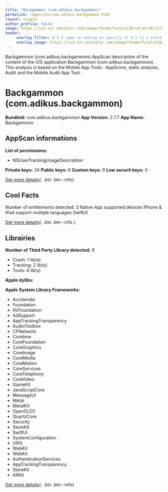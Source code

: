 ```yaml
---
title: "Backgammon (com.adikus.backgammon)"
permalink: /apps/ios/com.adikus.backgammon.html
layout: single
author_profile: false
image: https://is4-ssl.mzstatic.com/image/thumb/Purple126/v4/a5/46/11/a546119a-66b8-4ccd-12e3-6f1e0aa88f08/AppIcon-1x_U007emarketing-0-7-0-85-220.png/512x512bb.jpg
header: 
     overlay_filter: 0.5 # same as adding an opacity of 0.5 to a black background
     overlay_image: https://is4-ssl.mzstatic.com/image/thumb/Purple126/v4/a5/46/11/a546119a-66b8-4ccd-12e3-6f1e0aa88f08/AppIcon-1x_U007emarketing-0-7-0-85-220.png/512x512bb.jpg
---
```

Backgammon (com.adikus.backgammon) AppScan description of the content of the iOS application Backgammon (com.adikus.backgammon). This analysis is based on the Mobile App Tools : AppScore, static analysis, Audit and the Mobile Audit App Tool.

# Backgammon (com.adikus.backgammon)

**BundleId:** com.adikus.backgammon
**App Version:** 2.7.7
**App Name:** Backgammon


## AppScan informations 

**List of permissions:** 
- NSUserTrackingUsageDescription
  
  
**Private keys:** 34
**Public keys:** 6
**Custom keys:** 9
**Low securit keys:** 0
  
[Get more details](/pricing.html){: .btn .btn--info}

## Cool Facts

Number of entitlements detected: 3
Native App
supported devices iPhone & iPad
support multiple languages
SwiftUI
  
[Get more details](/pricing.html){: .btn .btn--info }

## Librairies 
**Number of Third Party Library detected:** 9
- Crash: 1 lib(s)
- Tracking: 2 lib(s)
- Tools: 4 lib(s)


**Apple dylibs:**


**Apple System Library Frameworks:**
- Accelerate
- Foundation
- AVFoundation
- AdSupport
- AppTrackingTransparency
- AudioToolbox
- CFNetwork
- Combine
- CoreFoundation
- CoreGraphics
- CoreImage
- CoreMedia
- CoreMotion
- CoreServices
- CoreTelephony
- CoreVideo
- GameKit
- JavaScriptCore
- MessageUI
- Metal
- MetalKit
- OpenGLES
- QuartzCore
- Security
- StoreKit
- SwiftUI
- SystemConfiguration
- UIKit
- WebKit
- WebKit
- AuthenticationServices
- AppTrackingTransparency
- StoreKit
- ARKit


  
[Get more details](/pricing.html){: .btn .btn--info}

